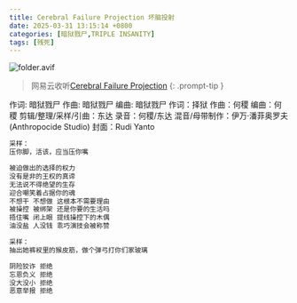 ```yaml
---
title: Cerebral Failure Projection 坏脑投射
date: 2025-03-31 13:15:14 +0800
categories: [暗狱戮尸,TRIPLE INSANITY]
tags: [残死]
---
```


![folder.avif](https://b2.235421.xyz/pic/2025/03/a920dc3b4f0f583a98bd978dbe5737fb.avif)

> 网易云收听[Cerebral Failure Projection](https://music.163.com/song?id=1948202961&userid=1623945853)
{: .prompt-tip }

作词: 暗狱戮尸
作曲: 暗狱戮尸
编曲: 暗狱戮尸
作词：择狱
作曲：何稷
编曲：何稷
剪辑/整理/采样/引曲：东达
录音：何稷/东达
混音/母带制作：伊万·潘菲奥罗夫(Anthropocide Studio)
封面：Rudi Yanto

```txt
采样：
压你脚，活该，应当压你嘴

被迫做出的选择的权力
没有是非的王权的真谛
无法说不得绝望的生存
迎合嘲笑着占据你的魂
不想干 不想做 这根本不需要理由
被操控 被绑架 还是你要的生活吗
捂住嘴 闭上眼 提线操控下的木偶
油没盐 人没钱 乖巧演技会被称赞

采样：
抽出她裤衩里的猴皮筋，做个弹弓打你们家玻璃

阴险狡诈 拒绝
忘恩负义 拒绝
没大没小 拒绝
恶意举报 拒绝
```